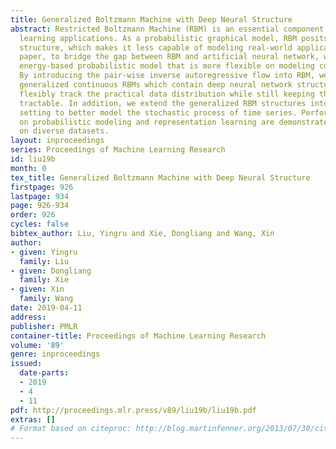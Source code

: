 ```yaml
---
title: Generalized Boltzmann Machine with Deep Neural Structure
abstract: Restricted Boltzmann Machine (RBM) is an essential component in many machine
  learning applications. As a probabilistic graphical model, RBM posits a shallow
  structure, which makes it less capable of modeling real-world applications. In this
  paper, to bridge the gap between RBM and artificial neural network, we propose an
  energy-based probabilistic model that is more flexible on modeling continuous data.
  By introducing the pair-wise inverse autoregressive flow into RBM, we propose two
  generalized continuous RBMs which contain deep neural network structure to more
  flexibly track the practical data distribution while still keeping the inference
  tractable. In addition, we extend the generalized RBM structures into sequential
  setting to better model the stochastic process of time series. Performance improvements
  on probabilistic modeling and representation learning are demonstrated by the experiments
  on diverse datasets.
layout: inproceedings
series: Proceedings of Machine Learning Research
id: liu19b
month: 0
tex_title: Generalized Boltzmann Machine with Deep Neural Structure
firstpage: 926
lastpage: 934
page: 926-934
order: 926
cycles: false
bibtex_author: Liu, Yingru and Xie, Dongliang and Wang, Xin
author:
- given: Yingru
  family: Liu
- given: Dongliang
  family: Xie
- given: Xin
  family: Wang
date: 2019-04-11
address: 
publisher: PMLR
container-title: Proceedings of Machine Learning Research
volume: '89'
genre: inproceedings
issued:
  date-parts:
  - 2019
  - 4
  - 11
pdf: http://proceedings.mlr.press/v89/liu19b/liu19b.pdf
extras: []
# Format based on citeproc: http://blog.martinfenner.org/2013/07/30/citeproc-yaml-for-bibliographies/
---
```


